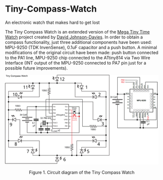 # Tiny-Compass-Watch
An electronic watch that makes hard to get lost

The Tiny Compass Watch is an extended version of the [Mega Tiny Time Watch](https://github.com/technoblogy/mega-tiny-time-watch/) project created by [David Johnson-Davies](https://github.com/technoblogy). In order to obtain a compass functionality, just three additional components have been used: MPU-9250 (TDK InvenSense), 0.1uF capacitor and a push button. A minimal modifications of the original circuit have been made: push button connected to the PA1 line, MPU-9250 chip connected to the ATtiny814 via Two Wire Interface (INT output of the MPU-9250 connected to PA7 pin just for a possible future improvements).

![Circuit of the Tiny Compass Watch](figures/circuit.png)
<p align="center">Figure 1. Circuit diagram of the Tiny Compass Watch
